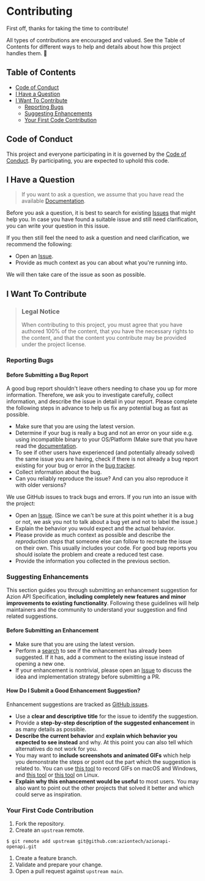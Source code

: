 # Contributing

First off, thanks for taking the time to contribute!

All types of contributions are encouraged and valued. See the Table of Contents for different ways to help and details about how this project handles them. 🎉

## Table of Contents
- [Code of Conduct](#code-of-conduct)
- [I Have a Question](#i-have-a-question)
- [I Want To Contribute](#i-want-to-contribute)
  - [Reporting Bugs](#reporting-bugs)
  - [Suggesting Enhancements](#suggesting-enhancements)
  - [Your First Code Contribution](#your-first-code-contribution)


## Code of Conduct

This project and everyone participating in it is governed by the
[Code of Conduct](CODE_OF_CONDUCT.md).
By participating, you are expected to uphold this code.

## I Have a Question

> If you want to ask a question, we assume that you have read the available [Documentation](README.md).

Before you ask a question, it is best to search for existing [Issues](https://github.com/aziontech/azionapi-openapi/issues) that might help you. In case you have found a suitable issue and still need clarification, you can write your question in this issue.

If you then still feel the need to ask a question and need clarification, we recommend the following:

- Open an [Issue](https://github.com/aziontech/azionapi-openapi/issues/new).
- Provide as much context as you can about what you're running into.

We will then take care of the issue as soon as possible.

## I Want To Contribute

> ### Legal Notice
> When contributing to this project, you must agree that you have authored 100% of the content, that you have the necessary rights to the content, and that the content you contribute may be provided under the project license.

### Reporting Bugs

#### Before Submitting a Bug Report

A good bug report shouldn't leave others needing to chase you up for more information. Therefore, we ask you to investigate carefully, collect information, and describe the issue in detail in your report. Please complete the following steps in advance to help us fix any potential bug as fast as possible.

- Make sure that you are using the latest version.
- Determine if your bug is really a bug and not an error on your side e.g. using incompatible binary to your OS/Platform (Make sure that you have read the [documentation](README.md).
- To see if other users have experienced (and potentially already solved) the same issue you are having, check if there is not already a bug report existing for your bug or error in the [bug tracker](https://github.com/aziontech/azionapi-openapi/issues?q=label%3Abug).
- Collect information about the bug.
- Can you reliably reproduce the issue? And can you also reproduce it with older versions?

We use GitHub issues to track bugs and errors. If you run into an issue with the project:

- Open an [Issue](https://github.com/aziontech/azionapi-openapi/issues/new). (Since we can't be sure at this point whether it is a bug or not, we ask you not to talk about a bug yet and not to label the issue.)
- Explain the behavior you would expect and the actual behavior.
- Please provide as much context as possible and describe the *reproduction steps* that someone else can follow to recreate the issue on their own. This usually includes your code. For good bug reports you should isolate the problem and create a reduced test case.
- Provide the information you collected in the previous section.

### Suggesting Enhancements

This section guides you through submitting an enhancement suggestion for Azion API Specification, **including completely new features and minor improvements to existing functionality**. Following these guidelines will help maintainers and the community to understand your suggestion and find related suggestions.

#### Before Submitting an Enhancement

- Make sure that you are using the latest version.
- Perform a [search](https://github.com/aziontech/azionapi-openapi/issues) to see if the enhancement has already been suggested. If it has, add a comment to the existing issue instead of opening a new one.
- If your enhancement is nontrivial,
please open an [Issue](https://github.com/aziontech/azionapi-openapi/issues/new) to discuss the
idea and implementation strategy before submitting a PR.

#### How Do I Submit a Good Enhancement Suggestion?

Enhancement suggestions are tracked as [GitHub issues](https://github.com/aziontech/azionapi-openapi/issues).

- Use a **clear and descriptive title** for the issue to identify the suggestion.
- Provide a **step-by-step description of the suggested enhancement** in as many details as possible.
- **Describe the current behavior** and **explain which behavior you expected to see instead** and why. At this point you can also tell which alternatives do not work for you.
- You may want to **include screenshots and animated GIFs** which help you demonstrate the steps or point out the part which the suggestion is related to. You can use [this tool](https://www.cockos.com/licecap/) to record GIFs on macOS and Windows, and [this tool](https://github.com/colinkeenan/silentcast) or [this tool](https://github.com/GNOME/byzanz) on Linux. <!-- this should only be included if the project has a GUI -->
- **Explain why this enhancement would be useful** to most users. You may also want to point out the other projects that solved it better and which could serve as inspiration.

### Your First Code Contribution

1. Fork the repository.
1. Create an `upstream` remote.
```
$ git remote add upstream git@github.com:aziontech/azionapi-openapi.git
```
1. Create a feature branch.
1. Validate and prepare your change.
1. Open a pull request against `upstream main`.
